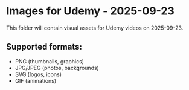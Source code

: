 # Images for Udemy - 2025-09-23

This folder will contain visual assets for Udemy videos on 2025-09-23.

## Supported formats:
- PNG (thumbnails, graphics)
- JPG/JPEG (photos, backgrounds)
- SVG (logos, icons)
- GIF (animations)

